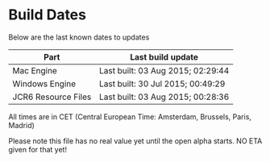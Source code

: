 # Build Dates

Below are the last known dates to updates

Part | Last build update
-----|-----
Mac Engine | Last built: 03 Aug 2015; 02:29:44
Windows Engine | Last built: 30 Jul 2015; 00:49:29
JCR6 Resource Files | Last built: 03 Aug 2015; 00:28:36
All times are in CET (Central European Time: Amsterdam, Brussels, Paris, Madrid)


Please note this file has no real value yet until the open alpha starts. NO ETA given for that yet!
